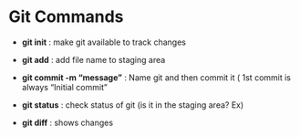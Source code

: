 # Git Commands 
 - **git init** : make git available to track changes
 - **git add** : add file name to staging area
 - **git commit -m “message”** : Name git and then commit it ( 1st commit is always “Initial commit”

 - **git status** : check status of git (is it in the staging area? Ex)
 - **git diff** : shows changes
 